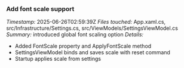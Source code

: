 ### Add font scale support
*Timestamp:* 2025-06-26T02:59:39Z
*Files touched:* App.xaml.cs, src/Infrastructure/Settings.cs, src/ViewModels/SettingsViewModel.cs
*Summary:* introduced global font scaling option
*Details:*
- Added FontScale property and ApplyFontScale method
- SettingsViewModel binds and saves scale with reset command
- Startup applies scale from settings
